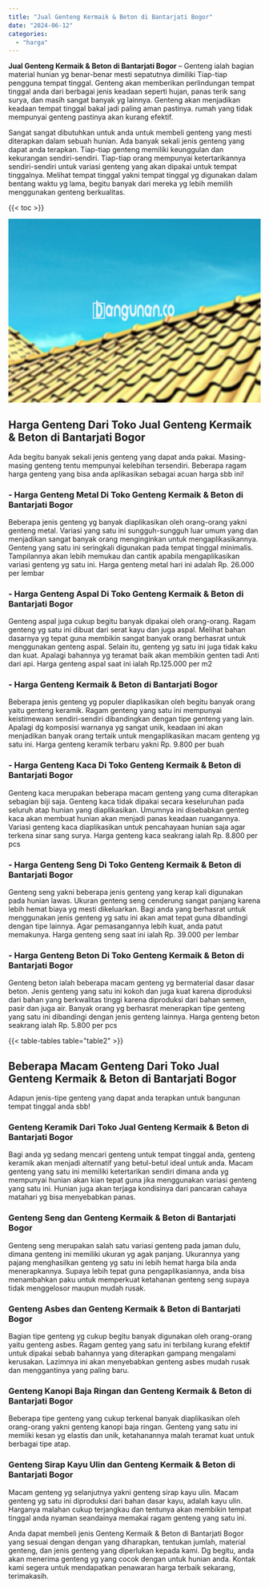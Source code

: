 ```yaml
---
title: "Jual Genteng Kermaik & Beton di Bantarjati Bogor"
date: "2024-06-12"
categories: 
  - "harga"
---
```


**Jual Genteng Kermaik & Beton di Bantarjati Bogor** – Genteng ialah bagian material hunian yg benar-benar mesti sepatutnya dimiliki Tiap-tiap pengguna tempat tinggal. Genteng akan memberikan perlindungan tempat tinggal anda dari berbagai jenis keadaan seperti hujan, panas terik sang surya, dan masih sangat banyak yg lainnya. Genteng akan menjadikan keadaan tempat tinggal bakal jadi paling aman pastinya. rumah yang tidak mempunyai genteng pastinya akan kurang efektif.

Sangat sangat dibutuhkan untuk anda untuk membeli genteng yang mesti diterapkan dalam sebuah hunian. Ada banyak sekali jenis genteng yang dapat anda terapkan. Tiap-tiap genteng memiliki keunggulan dan kekurangan sendiri-sendiri. Tiap-tiap orang mempunyai ketertarikannya sendiri-sendiri untuk variasi genteng yang akan dipakai untuk tempat tinggalnya. Melihat tempat tinggal yakni tempat tinggal yg digunakan dalam bentang waktu yg lama, begitu banyak dari mereka yg lebih memilih menggunakan genteng berkualitas.

{{< toc >}}

![Jual Genteng Kermaik & Beton di Bantarjati Bogor](/images/genteng-minimalis-murah27.png)

## Harga Genteng Dari Toko Jual Genteng Kermaik & Beton di Bantarjati Bogor

Ada begitu banyak sekali jenis genteng yang dapat anda pakai. Masing-masing genteng tentu mempunyai kelebihan tersendiri. Beberapa ragam harga genteng yang bisa anda aplikasikan sebagai acuan harga sbb ini!

### \- Harga Genteng Metal Di Toko Genteng Kermaik & Beton di Bantarjati Bogor

Beberapa jenis genteng yg banyak diaplikasikan oleh orang-orang yakni genteng metal. Variasi yang satu ini sungguh-sungguh luar umum yang dan menjadikan sangat banyak orang menginginkan untuk mengaplikasikannya. Genteng yang satu ini seringkali digunakan pada tempat tinggal minimalis. Tampilannya akan lebih memukau dan cantik apabila mengaplikasikan variasi genteng yg satu ini. Harga genteng metal hari ini adalah Rp. 26.000 per lembar

### \- Harga Genteng Aspal Di Toko Genteng Kermaik & Beton di Bantarjati Bogor

Genteng aspal juga cukup begitu banyak dipakai oleh orang-orang. Ragam genteng yg satu ini dibuat dari serat kayu dan juga aspal. Melihat bahan dasarnya yg tepat guna membikin sangat banyak orang berhasrat untuk menggunakan genteng aspal. Selain itu, genteng yg satu ini juga tidak kaku dan kuat. Apalagi bahannya yg teramat baik akan membikin genten tadi Anti dari api. Harga genteng aspal saat ini ialah Rp.125.000 per m2

### \- Harga Genteng Kermaik & Beton di Bantarjati Bogor

Beberapa jenis genteng yg populer diaplikasikan oleh begitu banyak orang yaitu genteng keramik. Ragam genteng yang satu ini mempunyai keistimewaan sendiri-sendiri dibandingkan dengan tipe genteng yang lain. Apalagi dg komposisi warnanya yg sangat unik, keadaan ini akan menjadikan banyak orang tertaik untuk mengaplikasikan macam genteng yg satu ini. Harga genteng keramik terbaru yakni Rp. 9.800 per buah

### \- Harga Genteng Kaca Di Toko Genteng Kermaik & Beton di Bantarjati Bogor

Genteng kaca merupakan beberapa macam genteng yang cuma diterapkan sebagian biji saja. Genteng kaca tidak dipakai secara keseluruhan pada seluruh atap hunian yang diaplikasikan. Umumnya ini disebabkan genteg kaca akan membuat hunian akan menjadi panas keadaan ruangannya. Variasi genteng kaca diaplikasikan untuk pencahayaan hunian saja agar terkena sinar sang surya. Harga genteng kaca seakrang ialah Rp. 8.800 per pcs

### \- Harga Genteng Seng Di Toko Genteng Kermaik & Beton di Bantarjati Bogor

Genteng seng yakni beberapa jenis genteng yang kerap kali digunakan pada hunian lawas. Ukuran genteng seng cenderung sangat panjang karena lebih hemat biaya yg mesti dikeluarkan. Bagi anda yang berhasrat untuk menggunakan jenis genteng yg satu ini akan amat tepat guna dibandingi dengan tipe lainnya. Agar pemasangannya lebih kuat, anda patut memakunya. Harga genteng seng saat ini ialah Rp. 39.000 per lembar

### \- Harga Genteng Beton Di Toko Genteng Kermaik & Beton di Bantarjati Bogor

Genteng beton ialah beberapa macam genteng yg bermaterial dasar dasar beton. Jenis genteng yang satu ini kokoh dan juga kuat karena diproduksi dari bahan yang berkwalitas tinggi karena diproduksi dari bahan semen, pasir dan juga air. Banyak orang yg berhasrat menerapkan tipe genteng yang satu ini dibandingi dengan jenis genteng lainnya. Harga genteng beton seakrang ialah Rp. 5.800 per pcs

{{< table-tables table="table2" >}}

## Beberapa Macam Genteng Dari Toko Jual Genteng Kermaik & Beton di Bantarjati Bogor

Adapun jenis-tipe genteng yang dapat anda terapkan untuk bangunan tempat tinggal anda sbb!

### Genteng Keramik Dari Toko Jual Genteng Kermaik & Beton di Bantarjati Bogor

Bagi anda yg sedang mencari genteng untuk tempat tinggal anda, genteng keramik akan menjadi alternatif yang betul-betul ideal untuk anda. Macam genteng yang satu ini memiliki ketertarikan sendiri dimana anda yg mempunyai hunian akan kian tepat guna jika menggunakan variasi genteng yang satu ini. Hunian juga akan terjaga kondisinya dari pancaran cahaya matahari yg bisa menyebabkan panas.

### Genteng Seng dan Genteng Kermaik & Beton di Bantarjati Bogor

Genteng seng merupakan salah satu variasi genteng pada jaman dulu, dimana genteng ini memiliki ukuran yg agak panjang. Ukurannya yang pajang menghasilkan genteng yg satu ini lebih hemat harga bila anda menerapkannya. Supaya lebih tepat guna pengaplikasiannya, anda bisa menambahkan paku untuk memperkuat ketahanan genteng seng supaya tidak menggelosor maupun mudah rusak.

### Genteng Asbes dan Genteng Kermaik & Beton di Bantarjati Bogor

Bagian tipe genteng yg cukup begitu banyak digunakan oleh orang-orang yaitu genteng asbes. Ragam genteg yang satu ini terbilang kurang efektif untuk dipakai sebab bahannya yang diterapkan gampang mengalami kerusakan. Lazimnya ini akan menyebabkan genteng asbes mudah rusak dan menggantinya yang paling baru.

### Genteng Kanopi Baja Ringan dan Genteng Kermaik & Beton di Bantarjati Bogor

Beberapa tipe genteng yang cukup terkenal banyak diaplikasikan oleh orang-orang yakni genteng kanopi baja ringan. Genteng yang satu ini memiiki kesan yg elastis dan unik, ketahanannya malah teramat kuat untuk berbagai tipe atap.

### Genteng Sirap Kayu Ulin dan Genteng Kermaik & Beton di Bantarjati Bogor

Macam genteng yg selanjutnya yakni genteng sirap kayu ulin. Macam genteng yg satu ini diproduksi dari bahan dasar kayu, adalah kayu ulin. Harganya malahan cukup terjangkau dan tentunya akan membikin tempat tinggal anda nyaman seandainya memakai ragam genteng yang satu ini.

Anda dapat membeli jenis Genteng Kermaik & Beton di Bantarjati Bogor yang sesuai dengan dengan yang diharapkan, tentukan jumlah, material genteng, dan jenis genteng yang diperlukan kepada kami. Dg begitu, anda akan menerima genteng yg yang cocok dengan untuk hunian anda. Kontak kami segera untuk mendapatkan penawaran harga terbaik sekarang, terimakasih.
